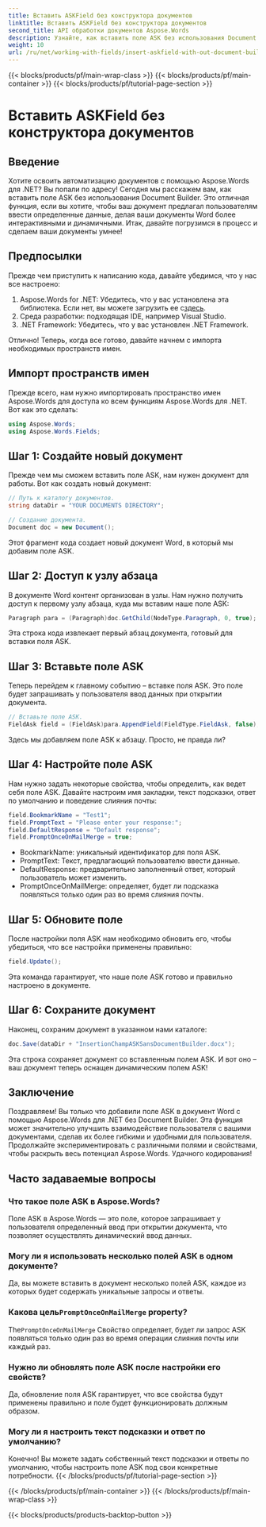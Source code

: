 ```yaml
---
title: Вставить ASKField без конструктора документов
linktitle: Вставить ASKField без конструктора документов
second_title: API обработки документов Aspose.Words
description: Узнайте, как вставить поле ASK без использования Document Builder в Aspose.Words для .NET. Следуйте этому руководству, чтобы динамически улучшить ваши документы Word.
weight: 10
url: /ru/net/working-with-fields/insert-askfield-with-out-document-builder/
---
```


{{< blocks/products/pf/main-wrap-class >}}
{{< blocks/products/pf/main-container >}}
{{< blocks/products/pf/tutorial-page-section >}}

# Вставить ASKField без конструктора документов

## Введение

Хотите освоить автоматизацию документов с помощью Aspose.Words для .NET? Вы попали по адресу! Сегодня мы расскажем вам, как вставить поле ASK без использования Document Builder. Это отличная функция, если вы хотите, чтобы ваш документ предлагал пользователям ввести определенные данные, делая ваши документы Word более интерактивными и динамичными. Итак, давайте погрузимся в процесс и сделаем ваши документы умнее!

## Предпосылки

Прежде чем приступить к написанию кода, давайте убедимся, что у нас все настроено:

1.  Aspose.Words for .NET: Убедитесь, что у вас установлена эта библиотека. Если нет, вы можете загрузить ее с[здесь](https://releases.aspose.com/words/net/).
2. Среда разработки: подходящая IDE, например Visual Studio.
3. .NET Framework: Убедитесь, что у вас установлен .NET Framework.

Отлично! Теперь, когда все готово, давайте начнем с импорта необходимых пространств имен.

## Импорт пространств имен

Прежде всего, нам нужно импортировать пространство имен Aspose.Words для доступа ко всем функциям Aspose.Words для .NET. Вот как это сделать:

```csharp
using Aspose.Words;
using Aspose.Words.Fields;
```

## Шаг 1: Создайте новый документ

Прежде чем мы сможем вставить поле ASK, нам нужен документ для работы. Вот как создать новый документ:

```csharp
// Путь к каталогу документов.
string dataDir = "YOUR DOCUMENTS DIRECTORY";

// Создание документа.
Document doc = new Document();
```

Этот фрагмент кода создает новый документ Word, в который мы добавим поле ASK.

## Шаг 2: Доступ к узлу абзаца

В документе Word контент организован в узлы. Нам нужно получить доступ к первому узлу абзаца, куда мы вставим наше поле ASK:

```csharp
Paragraph para = (Paragraph)doc.GetChild(NodeType.Paragraph, 0, true);
```

Эта строка кода извлекает первый абзац документа, готовый для вставки поля ASK.

## Шаг 3: Вставьте поле ASK

Теперь перейдем к главному событию – вставке поля ASK. Это поле будет запрашивать у пользователя ввод данных при открытии документа.

```csharp
// Вставьте поле ASK.
FieldAsk field = (FieldAsk)para.AppendField(FieldType.FieldAsk, false);
```

Здесь мы добавляем поле ASK к абзацу. Просто, не правда ли?

## Шаг 4: Настройте поле ASK

Нам нужно задать некоторые свойства, чтобы определить, как ведет себя поле ASK. Давайте настроим имя закладки, текст подсказки, ответ по умолчанию и поведение слияния почты:

```csharp
field.BookmarkName = "Test1";
field.PromptText = "Please enter your response:";
field.DefaultResponse = "Default response";
field.PromptOnceOnMailMerge = true;
```

- BookmarkName: уникальный идентификатор для поля ASK.
- PromptText: Текст, предлагающий пользователю ввести данные.
- DefaultResponse: предварительно заполненный ответ, который пользователь может изменить.
- PromptOnceOnMailMerge: определяет, будет ли подсказка появляться только один раз во время слияния почты.

## Шаг 5: Обновите поле

После настройки поля ASK нам необходимо обновить его, чтобы убедиться, что все настройки применены правильно:

```csharp
field.Update();
```

Эта команда гарантирует, что наше поле ASK готово и правильно настроено в документе.

## Шаг 6: Сохраните документ

Наконец, сохраним документ в указанном нами каталоге:

```csharp
doc.Save(dataDir + "InsertionChampASKSansDocumentBuilder.docx");
```

Эта строка сохраняет документ со вставленным полем ASK. И вот оно – ваш документ теперь оснащен динамическим полем ASK!

## Заключение

Поздравляем! Вы только что добавили поле ASK в документ Word с помощью Aspose.Words для .NET без Document Builder. Эта функция может значительно улучшить взаимодействие пользователя с вашими документами, сделав их более гибкими и удобными для пользователя. Продолжайте экспериментировать с различными полями и свойствами, чтобы раскрыть весь потенциал Aspose.Words. Удачного кодирования!

## Часто задаваемые вопросы

### Что такое поле ASK в Aspose.Words?
Поле ASK в Aspose.Words — это поле, которое запрашивает у пользователя определенный ввод при открытии документа, что позволяет осуществлять динамический ввод данных.

### Могу ли я использовать несколько полей ASK в одном документе?
Да, вы можете вставить в документ несколько полей ASK, каждое из которых будет содержать уникальные запросы и ответы.

###  Какова цель`PromptOnceOnMailMerge` property?
 The`PromptOnceOnMailMerge` Свойство определяет, будет ли запрос ASK появляться только один раз во время операции слияния почты или каждый раз.

### Нужно ли обновлять поле ASK после настройки его свойств?
Да, обновление поля ASK гарантирует, что все свойства будут применены правильно и поле будет функционировать должным образом.

### Могу ли я настроить текст подсказки и ответ по умолчанию?
Конечно! Вы можете задать собственный текст подсказки и ответы по умолчанию, чтобы настроить поле ASK под свои конкретные потребности.
{{< /blocks/products/pf/tutorial-page-section >}}

{{< /blocks/products/pf/main-container >}}
{{< /blocks/products/pf/main-wrap-class >}}

{{< blocks/products/products-backtop-button >}}

